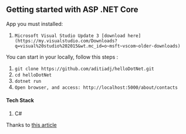 ﻿## Getting started with ASP .NET Core


App you must installed:
1. ``` Microsoft Visual Studio Update 3 [download here](https://my.visualstudio.com/Downloads?q=visual%20studio%202015&wt.mc_id=o~msft~vscom~older-downloads) ```

You can start in your locally, follow this steps :
1. ``` git clone https://github.com/aditiadj/helloDotNet.git ```
2. ``` cd helloDotNet ```
3. ``` dotnet run ```
4. ``` Open browser, and access: http://localhost:5000/about/contacts ```

#### Tech Stack
1. C#

Thanks to [this article](https://medium.com/@yostane/getting-started-with-asp-net-core-f0bbbce81ca1)